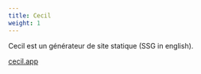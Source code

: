 ```yaml
---
title: Cecil
weight: 1
---
```

Cecil est un générateur de site statique (SSG in english).

[cecil.app](https://cecil.app)
